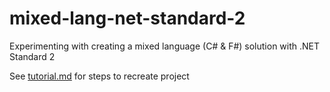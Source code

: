# mixed-lang-net-standard-2
Experimenting with creating a mixed language (C# &amp; F#) solution with .NET Standard 2


See [tutorial.md](tutorial.md) for steps to recreate project
